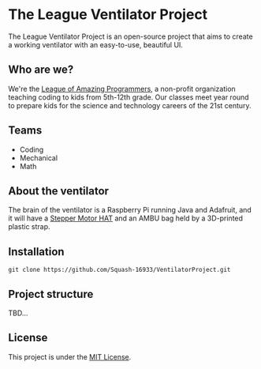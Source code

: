 # The League Ventilator Project
The League Ventilator Project is an open-source project that aims to create a working ventilator with an easy-to-use, beautiful UI.

## Who are we?
We're the [League of Amazing Programmers](https://jointheleague.org), a non-profit organization teaching coding to kids from 5th-12th grade. Our classes meet year round to prepare kids for the science and technology careers of the 21st century.

## Teams
- Coding
- Mechanical
- Math

## About the ventilator
The brain of the ventilator is a Raspberry Pi running Java and Adafruit, and it will have a [Stepper Motor HAT](https://www.adafruit.com/product/2348) and an AMBU bag held by a 3D-printed plastic strap.

## Installation
```
git clone https://github.com/Squash-16933/VentilatorProject.git
```

## Project structure
TBD...

## License
This project is under the [MIT License](https://github.com/Squash-16933/VentilatorProject/blob/master/LICENSE.md).
